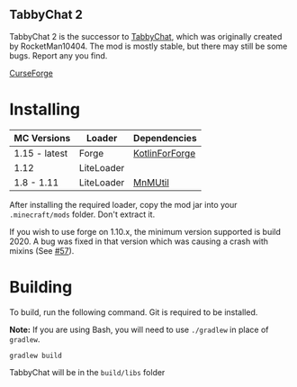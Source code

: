 TabbyChat 2
-----------
TabbyChat 2 is the successor to [TabbyChat](http://github.com/killjoy1221/tabbychat), which was originally created by RocketMan10404.  The mod is mostly stable, but there may still be some bugs. Report any you find.
 

[comment]: <> (- [Snapshot Builds]&#40;https://drone.io/github.com/killjoy1221/TabbyChat-2/files&#41;. [![Build Status]&#40;https://drone.io/github.com/killjoy1221/TabbyChat-2/status.png&#41;]&#40;https://drone.io/github.com/killjoy1221/TabbyChat-2/latest&#41;)
[comment]: <> (- [Minecraft Forums]&#40;http://www.minecraftforum.net/forums/mapping-and-modding/minecraft-mods/2181597-n&#41;.)
[CurseForge](https://minecraft.curseforge.com/projects/tabbychat-2)

# Installing

|  MC Versions  |   Loader   | Dependencies
| ------------- | ---------- | ------------
| 1.15 - latest | Forge      | [KotlinForForge](https://www.curseforge.com/minecraft/mc-mods/kotlin-for-forge)
| 1.12          | LiteLoader
| 1.8 - 1.11    | LiteLoader | [MnMUtil](https://www.curseforge.com/minecraft/mc-mods/mnmutils)


After installing the required loader, copy the mod jar into your `.minecraft/mods` folder. Don't extract it.

If you wish to use forge on 1.10.x, the minimum version supported is build 2020. A bug was fixed in that version which was causing a crash with mixins (See [#57](/killjoy1221/TabbhChat-2/issues/57)).

# Building
To build, run the following command. Git is required to be installed.

**Note:** If you are using Bash, you will need to use `./gradlew` in place of `gradlew`.
```
gradlew build
```
TabbyChat will be in the `build/libs` folder
